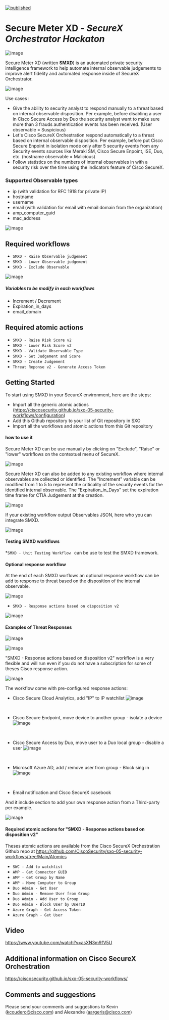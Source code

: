[![published](https://static.production.devnetcloud.com/codeexchange/assets/images/devnet-published.svg)](https://developer.cisco.com/codeexchange/github/repo/kcdubois/sxo-secure-meter-xd)

# Secure Meter XD - _SecureX Orchestrator Hackaton_ 

![image](./docs/img/logoSMXD_low_res.png)
<br/> 

Secure Meter XD (written **SMXD**) is an automated private security intelligence framework to help automate internal observable judgements to improve alert fidelity and automated response inside of SecureX Orchestrator.

![image](./docs/img/smxd18.png)
<br/> 

Use cases :
- Give the ability to security analyst to respond manually to a threat based on internal observable disposition. Per example, before disabling a user in Cisco Secure Access by Duo the security analyst want to make sure more than 3 frauds authentication events has been received. (User observable = Suspicious)
- Let's Cisco SecureX Orchestration respond automatically to a threat based on internal observable disposition. Per example, before put Cisco Secure Enpoint in isolation mode only after 5 security events from any Security events sources like Meraki SM, Cisco Secure Enpoint, ISE, Duo, etc. (hostname observable = Malicious)
- Follow statistics on the numbers of internal observables in with a security risk over the time using the indicators feature of Cisco SecureX.

### Supported Observable types
- ip (with validation for RFC 1918 for private IP)
- hostname
- username
- email (with validation for email with email domain from the organization)
- amp_computer_guid
- mac_address

![image](./docs/img/smxd1.png)
<br/> 


## Required workflows

* ```SMXD - Raise Observable judgement ```
* ```SMXD - Lower Observable judgement ```
* ```SMXD - Exclude Observable```


![image](./docs/img/smxd2.png)
<br/> 

##### Variables to be modify in each workflows
- Increment / Decrement
- Expiration_in_days
- email_domain

## Required atomic actions
* ```SMXD - Raise Risk Score v2 ```
* ```SMXD - Lower Risk Score v2 ```
* ```SMXD - Validate Observable Type ```
* ```SMXD - Get Judgement and Score ```
* ```SMXD - Create Judgement ```
* ```Threat Reponse v2 - Generate Access Token ```

## Getting Started
To start using SMXD in your SecureX environment, here are the steps:
* Import all the generic atomic actions (https://ciscosecurity.github.io/sxo-05-security-workflows/configuration)
* Add this Github repository to your list of Git repository in SXO
* Import all the workflows and atomic actions from this Git repository

#### how to use it
Secure Meter XD can be use manually by clicking on "Exclude", "Raise" or "lower" workflows on the contextuel menu of SecureX.

![image](./docs/img/smxd8.png)
<br/>

Secure Meter XD can also be added to any existing workflow where internal observables are collected or identified. The "Increment" variable can be modified from 1 to 5 to represent the criticality of the security events for the identified internal observable. The "Expiration_in_Days" set the expiration time frame for CTIA Judgement at the creation.

![image](./docs/img/smxd9.png)
<br/>

If your existing workflow output Observables JSON, here who you can integrate SMXD.

![image](./docs/img/smxd10.png)
<br/>

#### Testing SMXD workflows
*```SMXD - Unit Testing Workflow ``` can be use to test the SMXD framework.

#### Optional response workflow

At the end of each SMXD worflows an optional response workflow can be add to response to threat based on the disposition of the internal observable.

![image](./docs/img/smxd11.png)
<br/> 

* ```SMXD - Response actions based on disposition v2 ```

![image](./docs/img/smxd3.png)
<br/> 

#### Examples of Threat Responses

![image](./docs/img/smxd4.png)
<br/> 

![image](./docs/img/smxd5.png)
<br/> 

"SMXD - Response actions based on disposition v2" workflow is a very flexible and will run even if you do not have a subscription for some of theses Cisco response action.

![image](./docs/img/smxd12.png)
<br/>

The workflow come with pre-configured response actions:
- Cisco Secure Cloud Analytics, add "IP" to IP watchlist
![image](./docs/img/smxd13.png)
<br/>

- Cisco Secure Endpoint, move device to another group - isolate a device
![image](./docs/img/smxd14.png)
<br/>

- Cisco Secure Access by Duo, move user to a Duo local group - disable a user
![image](./docs/img/smxd15.png)
<br/>

- Microsoft Azure AD, add / remove user from group - Block sing in
![image](./docs/img/smxd16.png)
<br/>

- Email notification and Cisco SecureX casebook

And it include section to add your own response action from a Third-party per example.

![image](./docs/img/smxd17.png)
<br/>

#### Required atomic actions for "SMXD - Response actions based on disposition v2"

Theses atomic actions are available from the Cisco SecureX Orchestration Github repo at https://github.com/CiscoSecurity/sxo-05-security-workflows/tree/Main/Atomics

* ```SWC - Add to watchlist  ```
* ```AMP - Get Connector GUID ```
* ```AMP - Get Group by Name ```
* ```AMP - Move Computer to Group ```
* ```Duo Admin - Get User ```
* ```Duo Admin - Remove User from Group ```
* ```Duo Admin - Add User to Group ```
* ```Duo Admin - Block User by UserID ```
* ```Azure Graph - Get Access Token ```
* ```Azure Graph - Get User ```

## Video
https://www.youtube.com/watch?v=asXN3m9fV5U

## Additional information on Cisco SecureX Orchestration
https://ciscosecurity.github.io/sxo-05-security-workflows/

## Comments and suggestions
Please send your comments and suggestions to Kevin (kcouderc@cisco.com) and Alexandre (aargeris@cisco.com)
